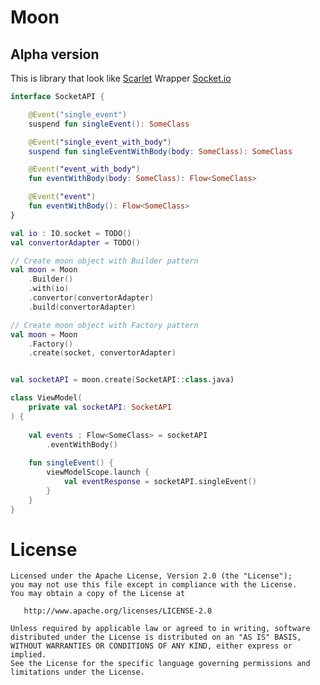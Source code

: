 # Moon
## Alpha version

This is library that look like [Scarlet](https://github.com/Tinder/Scarlet)
Wrapper [Socket.io](https://socket.io)

```kotlin
interface SocketAPI {

    @Event("single_event")
    suspend fun singleEvent(): SomeClass

    @Event("single_event_with_body")
    suspend fun singleEventWithBody(body: SomeClass): SomeClass

    @Event("event_with_body")
    fun eventWithBody(body: SomeClass): Flow<SomeClass>

    @Event("event")
    fun eventWithBody(): Flow<SomeClass>
}
```

```kotlin
val io : IO.socket = TODO()
val convertorAdapter = TODO()

// Create moon object with Builder pattern
val moon = Moon
    .Builder()
    .with(io)
    .convertor(convertorAdapter)
    .build(convertorAdapter)

// Create moon object with Factory pattern
val moon = Moon
    .Factory()
    .create(socket, convertorAdapter)


val socketAPI = moon.create(SocketAPI::class.java)
```

```kotlin
class ViewModel(
    private val socketAPI: SocketAPI
) {
    
    val events : Flow<SomeClass> = socketAPI
        .eventWithBody()
    
    fun singleEvent() {
        viewModelScope.launch {
            val eventResponse = socketAPI.singleEvent()
        }
    }
}
```




License
=======

    Licensed under the Apache License, Version 2.0 (the "License");
    you may not use this file except in compliance with the License.
    You may obtain a copy of the License at

       http://www.apache.org/licenses/LICENSE-2.0

    Unless required by applicable law or agreed to in writing, software
    distributed under the License is distributed on an "AS IS" BASIS,
    WITHOUT WARRANTIES OR CONDITIONS OF ANY KIND, either express or implied.
    See the License for the specific language governing permissions and
    limitations under the License.
